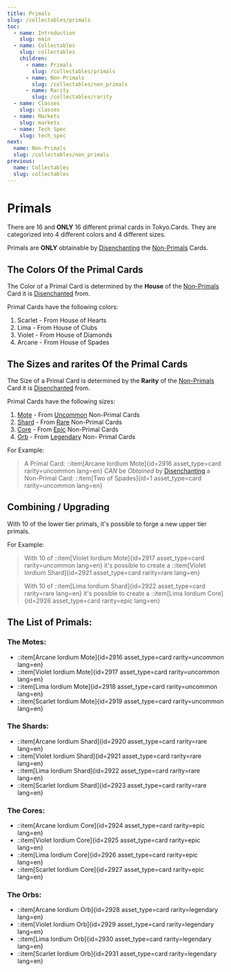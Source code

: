 ```yaml
---
title: Primals 
slug: /collectables/primals 
toc:
  - name: Introduction
    slug: main 
  - name: Collectables 
    slug: collectables 
    children:
      - name: Primals
        slug: /collectables/primals 
      - name: Non-Primals 
        slug: /collectables/non_primals
      - name: Rarity 
        slug: /collectables/rarity
  - name: Classes 
    slug: classes 
  - name: Markets 
    slug: markets 
  - name: Tech Spec 
    slug: tech_spec 
next: 
  name: Non-Primals
  slug: /collectables/non_primals
previous:
  name: Collectables 
  slug: collectables 
---
```


# Primals
There are 16 and __ONLY__ 16 different primal cards in Tokyo.Cards. They are categorized into 4 different colors and 4 different sizes.

Primals are __ONLY__ obtainable by [Disenchanting](/wiki/?slug=classes&lang=en#disenchanter) the [Non-Primals](/wiki/?slug=/collectables/non_primals&lang=en) Cards.

## The Colors Of the Primal Cards
The Color of a Primal Card is determined by the __House__ of the [Non-Primals](/wiki/?slug=/collectables/non_primals&lang=en) Card it is [Disenchanted]() from.

Primal Cards have the following colors:
1. Scarlet - From House of Hearts
2. Lima - From House of Clubs
3. Violet - From House of Diamonds
4. Arcane - From House of Spades

## The Sizes and rarites Of the Primal Cards
The Size of a Primal Card is determined by the __Rarity__ of the [Non-Primals](/wiki/?slug=/collectables/non_primals&lang=en) Card it is [Disenchanted]() from.

Primal Cards have the following sizes:
1. [Mote](#the-motes) - From [Uncommon](/wiki/?slug=/collectables/rarity&lang=en#uncommon) Non-Primal Cards
2. [Shard](#the-shards) - From [Rare](/wiki/?slug=/collectables/rarity&lang=en#rare) Non-Primal Cards
3. [Core](#the-cores) - From [Epic](/wiki/?slug=/collectables/rarity&lang=en#epic) Non-Primal Cards
4. [Orb](#the-orbs) - From [Legendary](/wiki/?slug=/collectables/rarity&lang=en#legendary) Non- Primal Cards

For Example:

> A Primal Card:
> ::item[Arcane Iordium Mote]{id=2916 asset_type=card rarity=uncommon lang=en} 
> _CAN_ be _Obtained_ by [Disenchanting](/wiki/?slug=classes&lang=en#disenchanter) a Non-Primal Card:
> ::item[Two of Spades]{id=1 asset_type=card rarity=uncommon lang=en}

## Combining / Upgrading

With 10 of the lower tier primals, it's possible to forge a new upper tier primals.

For Example:

> With 10 of
> ::item[Violet Iordium Mote]{id=2917 asset_type=card rarity=uncommon lang=en}
> it's possible to create a 
> ::item[Violet Iordium Shard]{id=2921 asset_type=card rarity=rare lang=en} 

> With 10 of
> ::item[Lima Iordium Shard]{id=2922 asset_type=card rarity=rare lang=en} 
> it's possible to create a 
> ::item[Lima Iordium Core]{id=2926 asset_type=card rarity=epic lang=en} 

## The List of Primals:

### The Motes:
- ::item[Arcane Iordium Mote]{id=2916 asset_type=card rarity=uncommon lang=en} 
- ::item[Violet Iordium Mote]{id=2917 asset_type=card rarity=uncommon lang=en} 
- ::item[Lima Iordium Mote]{id=2918 asset_type=card rarity=uncommon lang=en} 
- ::item[Scarlet Iordium Mote]{id=2919 asset_type=card rarity=uncommon lang=en} 

### The Shards:
- ::item[Arcane Iordium Shard]{id=2920 asset_type=card rarity=rare lang=en} 
- ::item[Violet Iordium Shard]{id=2921 asset_type=card rarity=rare lang=en} 
- ::item[Lima Iordium Shard]{id=2922 asset_type=card rarity=rare lang=en} 
- ::item[Scarlet Iordium Shard]{id=2923 asset_type=card rarity=rare lang=en} 

### The Cores:
- ::item[Arcane Iordium Core]{id=2924 asset_type=card rarity=epic lang=en} 
- ::item[Violet Iordium Core]{id=2925 asset_type=card rarity=epic lang=en} 
- ::item[Lima Iordium Core]{id=2926 asset_type=card rarity=epic lang=en} 
- ::item[Scarlet Iordium Core]{id=2927 asset_type=card rarity=epic lang=en} 

### The Orbs:
- ::item[Arcane Iordium Orb]{id=2928 asset_type=card rarity=legendary lang=en} 
- ::item[Violet Iordium Orb]{id=2929 asset_type=card rarity=legendary lang=en} 
- ::item[Lima Iordium Orb]{id=2930 asset_type=card rarity=legendary lang=en} 
- ::item[Scarlet Iordium Orb]{id=2931 asset_type=card rarity=legendary lang=en} 
